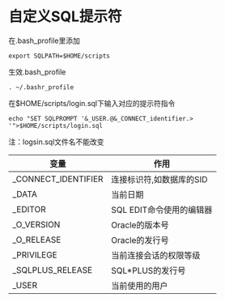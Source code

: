 # 自定义SQL提示符

在.bash\_profile里添加

```shell
export SQLPATH=$HOME/scripts
```

生效.bash\_profile

```shell
. ~/.bashr_profile
```

在\$HOME/scripts/login.sql下输入对应的提示符指令

```shell
echo "SET SQLPROMPT '&_USER.@&_CONNECT_identifier.> '">$HOME/scripts/login.sql
```

注：logsin.sql文件名不能改变

| 变量                    | 作用               |
| --------------------- | ---------------- |
| \_CONNECT\_IDENTIFIER | 连接标识符,如数据库的SID   |
| \_DATA                | 当前日期             |
| \_EDITOR              | SQL EDIT命令使用的编辑器 |
| \_O\_VERSION          | Oracle的版本号       |
| \_O\_RELEASE          | Oracle的发行号       |
| \_PRIVILEGE           | 当前连接会话的权限等级      |
| \_SQLPLUS\_RELEASE    | SQL\*PLUS的发行号    |
| \_USER                | 当前使用的用户          |
